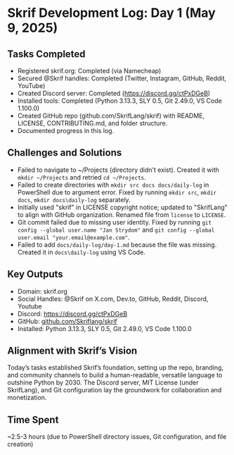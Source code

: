 # Skrif Development Log: Day 1 (May 9, 2025)

## Tasks Completed
- Registered skrif.org: Completed (via Namecheap)
- Secured @Skrif handles: Completed (Twitter, Instagram, GitHub, Reddit, YouTube)
- Created Discord server: Completed (https://discord.gg/ctPxDGeB)
- Installed tools: Completed (Python 3.13.3, SLY 0.5, Git 2.49.0, VS Code 1.100.0)
- Created GitHub repo (github.com/SkrifLang/skrif) with README, LICENSE, CONTRIBUTING.md, and folder structure.
- Documented progress in this log.

## Challenges and Solutions
- Failed to navigate to ~/Projects (directory didn’t exist). Created it with `mkdir ~/Projects` and retried `cd ~/Projects`.
- Failed to create directories with `mkdir src docs docs/daily-log` in PowerShell due to argument error. Fixed by running `mkdir src`, `mkdir docs`, `mkdir docs\daily-log` separately.
- Initially used "skrif" in LICENSE copyright notice; updated to "SkrifLang" to align with GitHub organization. Renamed file from `license` to `LICENSE`.
- Git commit failed due to missing user identity. Fixed by running `git config --global user.name "Jan Strydom"` and `git config --global user.email "your.email@example.com"`.
- Failed to add `docs/daily-log/day-1.md` because the file was missing. Created it in `docs\daily-log` using VS Code.

## Key Outputs
- Domain: skrif.org
- Social Handles: @Skrif on X.com, Dev.to, GitHub, Reddit, Discord, Youtube
- Discord: https://discord.gg/ctPxDGeB
- GitHub: [github.com/Skriflang/skrif](https://github.com/Skriflang/skrif)
- Installed: Python 3.13.3, SLY 0.5, Git 2.49.0, VS Code 1.100.0

## Alignment with Skrif’s Vision
Today’s tasks established Skrif’s foundation, setting up the repo, branding, and community channels to build a human-readable, versatile language to outshine Python by 2030. The Discord server, MIT License (under SkrifLang), and Git configuration lay the groundwork for collaboration and monetization.

## Time Spent
~2.5-3 hours (due to PowerShell directory issues, Git configuration, and file creation)